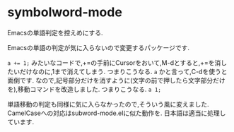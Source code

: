 # symbolword-mode

Emacsの単語判定を控えめにする.

Emacsの単語の判定が気に入らないので変更するパッケージです.

`a += 1;`
みたいなコードで,+=の手前にCursorをおいて,M-dとすると,+=を消したいだけなのに,1まで消えてしまう.
つまりこうなる.
`a`
かと言って,C-dを使うと面倒です.
なので,記号部分だけを消すように(文字の前で押したら文字部分だけを),移動コマンドを改造しました.
つまりこうなる.
`a 1;`

単語移動の判定も同様に気に入らなかったので,そういう風に変えました.
CamelCaseへの対応はsubword-mode.elに似た動作を.
日本語は適当に処理しています.
